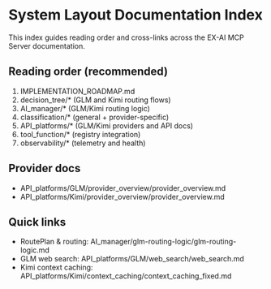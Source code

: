 # System Layout Documentation Index

This index guides reading order and cross-links across the EX-AI MCP Server documentation.

## Reading order (recommended)
1) IMPLEMENTATION_ROADMAP.md
2) decision_tree/* (GLM and Kimi routing flows)
3) AI_manager/* (GLM/Kimi routing logic)
4) classification/* (general + provider-specific)
5) API_platforms/* (GLM/Kimi providers and API docs)
6) tool_function/* (registry integration)
7) observability/* (telemetry and health)

## Provider docs
- API_platforms/GLM/provider_overview/provider_overview.md
- API_platforms/Kimi/provider_overview/provider_overview.md

## Quick links
- RoutePlan & routing: AI_manager/glm-routing-logic/glm-routing-logic.md
- GLM web search: API_platforms/GLM/web_search/web_search.md
- Kimi context caching: API_platforms/Kimi/context_caching/context_caching_fixed.md

